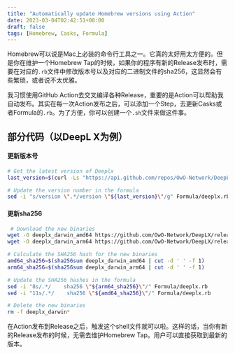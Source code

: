 ```yaml
---
title: "Automatically update Homebrew versions using Action"
date: 2023-03-04T02:42:51+08:00
draft: false
tags: [Homebrew, Casks, Formula]
---
```


Homebrew可以说是Mac上必装的命令行工具之一。它真的太好用太方便的。但是你在维护一个Homebrew Tap的时候，如果你的程序有新的Release发布时，需要在对应的`.rb`文件中修改版本号以及对应的二进制文件的sha256，这显然会有些繁琐，或者说不太优雅。

我习惯使用GitHub Action去交叉编译各种Release，重要的是Action可以帮助我自动发布。其实在每一次Action发布之后，可以添加一个Step，去更新Casks或者Formula的`.rb`。为了方便，你可以创建一个`.sh`文件来做这件事。

## 部分代码（以DeepL X为例）
#### 更新版本号
```bash
# Get the latest version of Deeplx
last_version=$(curl -Ls "https://api.github.com/repos/OwO-Network/DeepLX/releases/latest" | grep '"tag_name":' | sed -E 's/.*"([^"]+)".*/\1/' | sed 's/v//g')

# Update the version number in the formula
sed -i "s/version \".*/version \"${last_version}\"/g" Formula/deeplx.rb
```

#### 更新sha256
```bash
 # Download the new binaries
wget -O deeplx_darwin_amd64 https://github.com/OwO-Network/DeepLX/releases/download/v${last_version}/deeplx_darwin_amd64
wget -O deeplx_darwin_arm64 https://github.com/OwO-Network/DeepLX/releases/download/v${last_version}/deeplx_darwin_arm64

# Calculate the SHA256 hash for the new binaries
amd64_sha256=$(sha256sum deeplx_darwin_amd64 | cut -d ' ' -f 1)
arm64_sha256=$(sha256sum deeplx_darwin_arm64 | cut -d ' ' -f 1)

# Update the SHA256 hashes in the formula
sed -i "8s/.*/    sha256 \"${arm64_sha256}\"/" Formula/deeplx.rb
sed -i "11s/.*/    sha256 \"${amd64_sha256}\"/" Formula/deeplx.rb

# Delete the new binaries
rm -f deeplx_darwin*
```

在Action发布到Release之后，触发这个shell文件就可以啦。这样的话，当你有新的Release发布的时候，无需去维护Homebrew Tap。用户可以直接获取到最新的版本。


